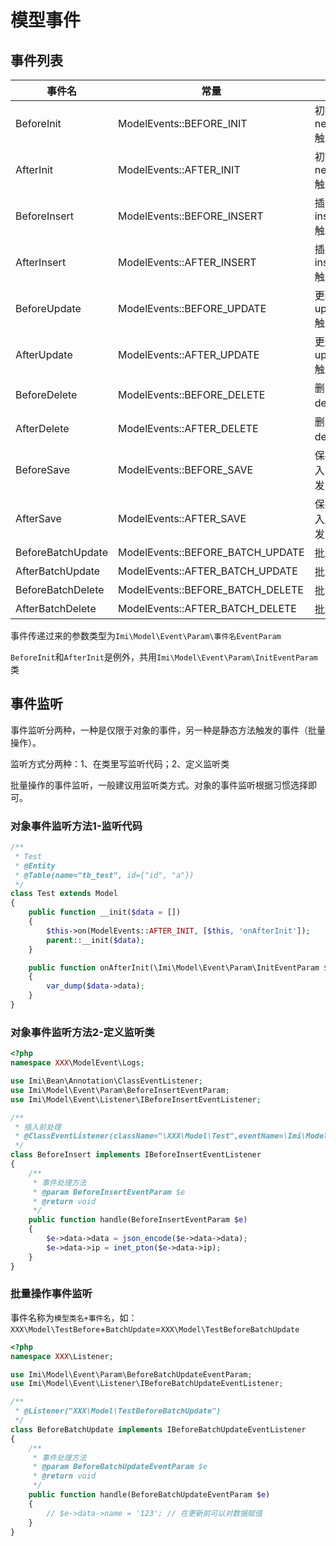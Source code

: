 # 模型事件

## 事件列表

| 事件名 | 常量 | 描述 |
| ------ | ------ | ------ |
| BeforeInit | ModelEvents::BEFORE_INIT | 初始化值前，newInstance()触发 |
| AfterInit | ModelEvents::AFTER_INIT | 初始化值后，newInstance()触发 |
| BeforeInsert | ModelEvents::BEFORE_INSERT | 插入前，insert()/save()触发 |
| AfterInsert | ModelEvents::AFTER_INSERT | 插入前，insert()/save()触发 |
| BeforeUpdate | ModelEvents::BEFORE_UPDATE | 更新前，update()/save()触发 |
| AfterUpdate | ModelEvents::AFTER_UPDATE | 更新前，update()/save()触发 |
| BeforeDelete | ModelEvents::BEFORE_DELETE | 删除前，delete()触发 |
| AfterDelete | ModelEvents::AFTER_DELETE | 删除前，delete()触发 |
| BeforeSave | ModelEvents::BEFORE_SAVE | 保存前，先于插入前和更新前触发 |
| AfterSave | ModelEvents::AFTER_SAVE | 保存后，后于插入后和更新后触发 |
| BeforeBatchUpdate | ModelEvents::BEFORE_BATCH_UPDATE | 批量更新前 |
| AfterBatchUpdate | ModelEvents::AFTER_BATCH_UPDATE | 批量更新后 |
| BeforeBatchDelete | ModelEvents::BEFORE_BATCH_DELETE | 批量删除前 |
| AfterBatchDelete | ModelEvents::AFTER_BATCH_DELETE | 批量删除后 |

事件传递过来的参数类型为`Imi\Model\Event\Param\事件名EventParam`

`BeforeInit`和`AfterInit`是例外，共用`Imi\Model\Event\Param\InitEventParam`类

## 事件监听

事件监听分两种，一种是仅限于对象的事件，另一种是静态方法触发的事件（批量操作）。

监听方式分两种：1、在类里写监听代码；2、定义监听类

批量操作的事件监听，一般建议用监听类方式。对象的事件监听根据习惯选择即可。

### 对象事件监听方法1-监听代码

```php
/**
 * Test
 * @Entity
 * @Table(name="tb_test", id={"id", "a"})
 */
class Test extends Model
{
	public function __init($data = [])
	{
		$this->on(ModelEvents::AFTER_INIT, [$this, 'onAfterInit']);
		parent::__init($data);
	}

	public function onAfterInit(\Imi\Model\Event\Param\InitEventParam $data)
	{
		var_dump($data->data);
	}
}
```

### 对象事件监听方法2-定义监听类

```php
<?php
namespace XXX\ModelEvent\Logs;

use Imi\Bean\Annotation\ClassEventListener;
use Imi\Model\Event\Param\BeforeInsertEventParam;
use Imi\Model\Event\Listener\IBeforeInsertEventListener;

/**
 * 插入前处理
 * @ClassEventListener(className="\XXX\Model\Test",eventName=\Imi\Model\Event\ModelEvents::BEFORE_INSERT)
 */
class BeforeInsert implements IBeforeInsertEventListener
{
	/**
	 * 事件处理方法
	 * @param BeforeInsertEventParam $e
	 * @return void
	 */
	public function handle(BeforeInsertEventParam $e)
	{
		$e->data->data = json_encode($e->data->data);
		$e->data->ip = inet_pton($e->data->ip);
	}
}
```

### 批量操作事件监听

事件名称为`模型类名+事件名`，如：`XXX\Model\TestBefore`+`BatchUpdate`=`XXX\Model\TestBeforeBatchUpdate`

```php
<?php
namespace XXX\Listener;

use Imi\Model\Event\Param\BeforeBatchUpdateEventParam;
use Imi\Model\Event\Listener\IBeforeBatchUpdateEventListener;

/**
 * @Listener("XXX\Model\TestBeforeBatchUpdate")
 */
class BeforeBatchUpdate implements IBeforeBatchUpdateEventListener
{
	/**
	 * 事件处理方法
	 * @param BeforeBatchUpdateEventParam $e
	 * @return void
	 */
	public function handle(BeforeBatchUpdateEventParam $e)
	{
		// $e->data->name = '123'; // 在更新前可以对数据赋值
	}
}

```